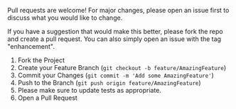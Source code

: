 Pull requests are welcome! For major changes, please open an issue first to discuss what you would like to change.

If you have a suggestion that would make this better, please fork the repo and create a pull request. You can also simply open an issue with the tag "enhancement".

1. Fork the Project
2. Create your Feature Branch (`git checkout -b feature/AmazingFeature`)
3. Commit your Changes (`git commit -m 'Add some AmazingFeature'`)
4. Push to the Branch (`git push origin feature/AmazingFeature`)
5. Please make sure to update tests as appropriate.
6. Open a Pull Request


<!-- more see example at https://github.com/github/docs/blob/c91812deb287cb49edc64c002253fa3f1b555184/.github/CONTRIBUTING.md-->
